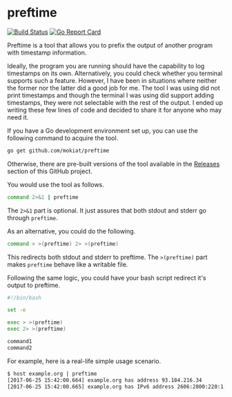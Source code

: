 # preftime

[![Build Status](https://travis-ci.org/mokiat/preftime.png)](https://travis-ci.org/mokiat/preftime)
[![Go Report Card](https://goreportcard.com/badge/github.com/mokiat/preftime)](https://goreportcard.com/report/github.com/mokiat/preftime)

Preftime is a tool that allows you to prefix the output of another program with timestamp information.

Ideally, the program you are running should have the capability to log timestamps on its own. Alternatively, you could check whether you terminal supports such a feature. However, I have been in situations where neither the former nor the latter did a good job for me. The tool I was using did not print timestamps and though the terminal I was using did support adding timestamps, they were not selectable with the rest of the output. I ended up writing these few lines of code and decided to share it for anyone who may need it.

If you have a Go development environment set up, you can use the following command to acquire the tool.

```bash
go get github.com/mokiat/preftime
```

Otherwise, there are pre-built versions of the tool available in the [Releases](https://github.com/mokiat/preftime/releases) section of this GitHub project.

You would use the tool as follows.

```bash
command 2>&1 | preftime
```

The `2>&1` part is optional. It just assures that both stdout and stderr go through `preftime`.

As an alternative, you could do the following.

```bash
command > >(preftime) 2> >(preftime)
```

This redirects both stdout and stderr to preftime. The `>(preftime)` part makes `preftime` behave like a writable file.

Following the same logic, you could have your bash script redirect it's output to preftime.

```bash
#!/bin/bash

set -e

exec > >(preftime)
exec 2> >(preftime)

command1
command2
```

For example, here is a real-life simple usage scenario.

```bash
$ host example.org | preftime
[2017-06-25 15:42:00.664] example.org has address 93.184.216.34
[2017-06-25 15:42:00.665] example.org has IPv6 address 2606:2800:220:1:248:1893:25c8:1946
```